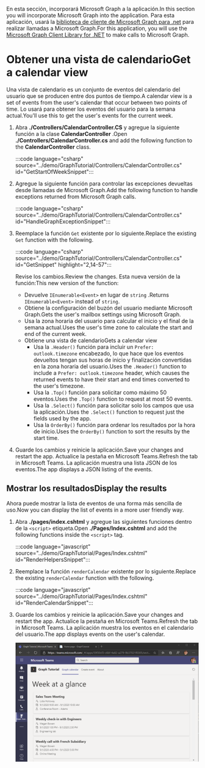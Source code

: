 <!-- markdownlint-disable MD002 MD041 -->

<span data-ttu-id="9e7b8-101">En esta sección, incorporará Microsoft Graph a la aplicación.</span><span class="sxs-lookup"><span data-stu-id="9e7b8-101">In this section you will incorporate Microsoft Graph into the application.</span></span> <span data-ttu-id="9e7b8-102">Para esta aplicación, usará la [biblioteca de cliente de Microsoft Graph para .net](https://github.com/microsoftgraph/msgraph-sdk-dotnet) para realizar llamadas a Microsoft Graph.</span><span class="sxs-lookup"><span data-stu-id="9e7b8-102">For this application, you will use the [Microsoft Graph Client Library for .NET](https://github.com/microsoftgraph/msgraph-sdk-dotnet) to make calls to Microsoft Graph.</span></span>

# <a name="get-a-calendar-view"></a><span data-ttu-id="9e7b8-103">Obtener una vista de calendario</span><span class="sxs-lookup"><span data-stu-id="9e7b8-103">Get a calendar view</span></span>

<span data-ttu-id="9e7b8-104">Una vista de calendario es un conjunto de eventos del calendario del usuario que se producen entre dos puntos de tiempo.</span><span class="sxs-lookup"><span data-stu-id="9e7b8-104">A calendar view is a set of events from the user's calendar that occur between two points of time.</span></span> <span data-ttu-id="9e7b8-105">Lo usará para obtener los eventos del usuario para la semana actual.</span><span class="sxs-lookup"><span data-stu-id="9e7b8-105">You'll use this to get the user's events for the current week.</span></span>

1. <span data-ttu-id="9e7b8-106">Abra **./Controllers/CalendarController.CS** y agregue la siguiente función a la clase **CalendarController** .</span><span class="sxs-lookup"><span data-stu-id="9e7b8-106">Open **./Controllers/CalendarController.cs** and add the following function to the **CalendarController** class.</span></span>

    :::code language="csharp" source="../demo/GraphTutorial/Controllers/CalendarController.cs" id="GetStartOfWeekSnippet":::

1. <span data-ttu-id="9e7b8-107">Agregue la siguiente función para controlar las excepciones devueltas desde llamadas de Microsoft Graph.</span><span class="sxs-lookup"><span data-stu-id="9e7b8-107">Add the following function to handle exceptions returned from Microsoft Graph calls.</span></span>

    :::code language="csharp" source="../demo/GraphTutorial/Controllers/CalendarController.cs" id="HandleGraphExceptionSnippet":::

1. <span data-ttu-id="9e7b8-108">Reemplace la función `Get` existente por lo siguiente.</span><span class="sxs-lookup"><span data-stu-id="9e7b8-108">Replace the existing `Get` function with the following.</span></span>

    :::code language="csharp" source="../demo/GraphTutorial/Controllers/CalendarController.cs" id="GetSnippet" highlight="2,14-57":::

    <span data-ttu-id="9e7b8-109">Revise los cambios.</span><span class="sxs-lookup"><span data-stu-id="9e7b8-109">Review the changes.</span></span> <span data-ttu-id="9e7b8-110">Esta nueva versión de la función:</span><span class="sxs-lookup"><span data-stu-id="9e7b8-110">This new version of the function:</span></span>

    - <span data-ttu-id="9e7b8-111">Devuelve `IEnumerable<Event>` en lugar de `string` .</span><span class="sxs-lookup"><span data-stu-id="9e7b8-111">Returns `IEnumerable<Event>` instead of `string`.</span></span>
    - <span data-ttu-id="9e7b8-112">Obtiene la configuración del buzón del usuario mediante Microsoft Graph.</span><span class="sxs-lookup"><span data-stu-id="9e7b8-112">Gets the user's mailbox settings using Microsoft Graph.</span></span>
    - <span data-ttu-id="9e7b8-113">Usa la zona horaria del usuario para calcular el inicio y el final de la semana actual.</span><span class="sxs-lookup"><span data-stu-id="9e7b8-113">Uses the user's time zone to calculate the start and end of the current week.</span></span>
    - <span data-ttu-id="9e7b8-114">Obtiene una vista de calendario</span><span class="sxs-lookup"><span data-stu-id="9e7b8-114">Gets a calendar view</span></span>
        - <span data-ttu-id="9e7b8-115">Usa la `.Header()` función para incluir un `Prefer: outlook.timezone` encabezado, lo que hace que los eventos devueltos tengan sus horas de inicio y finalización convertidas en la zona horaria del usuario.</span><span class="sxs-lookup"><span data-stu-id="9e7b8-115">Uses the `.Header()` function to include a `Prefer: outlook.timezone` header, which causes the returned events to have their start and end times converted to the user's timezone.</span></span>
        - <span data-ttu-id="9e7b8-116">Usa la `.Top()` función para solicitar como máximo 50 eventos.</span><span class="sxs-lookup"><span data-stu-id="9e7b8-116">Uses the `.Top()` function to request at most 50 events.</span></span>
        - <span data-ttu-id="9e7b8-117">Usa la `.Select()` función para solicitar solo los campos que usa la aplicación.</span><span class="sxs-lookup"><span data-stu-id="9e7b8-117">Uses the `.Select()` function to request just the fields used by the app.</span></span>
        - <span data-ttu-id="9e7b8-118">Usa la `OrderBy()` función para ordenar los resultados por la hora de inicio.</span><span class="sxs-lookup"><span data-stu-id="9e7b8-118">Uses the `OrderBy()` function to sort the results by the start time.</span></span>

1. <span data-ttu-id="9e7b8-119">Guarde los cambios y reinicie la aplicación.</span><span class="sxs-lookup"><span data-stu-id="9e7b8-119">Save your changes and restart the app.</span></span> <span data-ttu-id="9e7b8-120">Actualice la pestaña en Microsoft Teams.</span><span class="sxs-lookup"><span data-stu-id="9e7b8-120">Refresh the tab in Microsoft Teams.</span></span> <span data-ttu-id="9e7b8-121">La aplicación muestra una lista JSON de los eventos.</span><span class="sxs-lookup"><span data-stu-id="9e7b8-121">The app displays a JSON listing of the events.</span></span>

## <a name="display-the-results"></a><span data-ttu-id="9e7b8-122">Mostrar los resultados</span><span class="sxs-lookup"><span data-stu-id="9e7b8-122">Display the results</span></span>

<span data-ttu-id="9e7b8-123">Ahora puede mostrar la lista de eventos de una forma más sencilla de uso.</span><span class="sxs-lookup"><span data-stu-id="9e7b8-123">Now you can display the list of events in a more user friendly way.</span></span>

1. <span data-ttu-id="9e7b8-124">Abra **./pages/index.cshtml** y agregue las siguientes funciones dentro de la `<script>` etiqueta.</span><span class="sxs-lookup"><span data-stu-id="9e7b8-124">Open **./Pages/Index.cshtml** and add the following functions inside the `<script>` tag.</span></span>

    :::code language="javascript" source="../demo/GraphTutorial/Pages/Index.cshtml" id="RenderHelpersSnippet":::

1. <span data-ttu-id="9e7b8-125">Reemplace la función `renderCalendar` existente por lo siguiente.</span><span class="sxs-lookup"><span data-stu-id="9e7b8-125">Replace the existing `renderCalendar` function with the following.</span></span>

    :::code language="javascript" source="../demo/GraphTutorial/Pages/Index.cshtml" id="RenderCalendarSnippet":::

1. <span data-ttu-id="9e7b8-126">Guarde los cambios y reinicie la aplicación.</span><span class="sxs-lookup"><span data-stu-id="9e7b8-126">Save your changes and restart the app.</span></span> <span data-ttu-id="9e7b8-127">Actualice la pestaña en Microsoft Teams.</span><span class="sxs-lookup"><span data-stu-id="9e7b8-127">Refresh the tab in Microsoft Teams.</span></span> <span data-ttu-id="9e7b8-128">La aplicación muestra los eventos en el calendario del usuario.</span><span class="sxs-lookup"><span data-stu-id="9e7b8-128">The app displays events on the user's calendar.</span></span>

    ![Una captura de pantalla de la aplicación que muestra el calendario del usuario](images/calendar-view.png)
